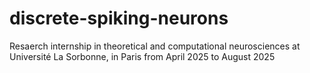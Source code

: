 # discrete-spiking-neurons
Resaerch internship in theoretical and computational neurosciences at Université La Sorbonne, in Paris from April 2025 to August 2025
